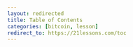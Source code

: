 ```yaml
---
layout: redirected
title: Table of Contents
categories: [bitcoin, lesson]
redirect_to: https://21lessons.com/toc
---
```

